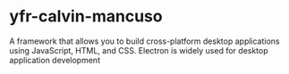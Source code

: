 # yfr-calvin-mancuso
A framework that allows you to build cross-platform desktop applications using JavaScript, HTML, and CSS. Electron is widely used for desktop application development
